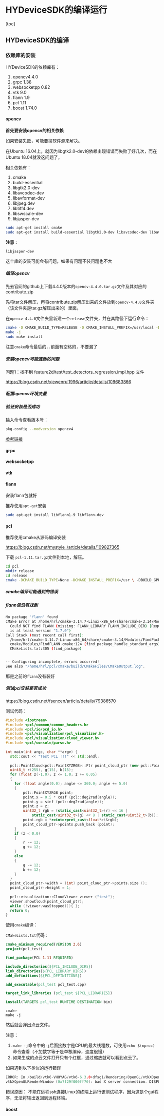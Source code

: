 # HYDeviceSDK的编译运行

[toc]

## HYDeviceSDK的编译

### 依赖库的安装

HYDeviceSDK的依赖库有：
1. opencv4.4.0
2. grpc 1.38
3. websocketpp 0.82
4. vtk 9.0
5. flann 1.9
6. pcl 1.11
7. boost 1.74.0

#### opencv 

**首先要安装opencv的相关依赖**

如果安装失败，可能要换软件源来解决。

在Ubuntu 16.04上，就因为libgtk2.0-dev的依赖出现错误而失败了好几次，而在Ubuntu 18.04就没这问题了。

相关依赖有：
1. cmake
2. build-essential
3. libgtk2.0-dev 
4. libavcodec-dev 
5. libavformat-dev 
6. libjpeg.dev 
7. libtiff4.dev 
8. libswscale-dev 
9. libjasper-dev

```bash
sudo apt-get install cmake
sudo apt-get install build-essential libgtk2.0-dev libavcodec-dev libavformat-dev libjpeg.dev libtiff4.dev libswscale-dev libjasper-dev
```

**注意**：
```bash
libjasper-dev
```
这个库的安装可能会有问题，如果有问题不装问题也不大

##### 编译opencv

先去官网的github上下载4.4.0版本的`opencv-4.4.0.tar.gz`文件及其对应的contribute.zip

先将tar文件解压，再将contribute.zip解压出来的文件放到`opencv-4.4.0`文件夹（该文件夹是tar.gz解压出来的）里面。

在`opencv-4.4.0`文件夹里新建一个`release`文件夹，并在其路径下运行命令：

```bash
cmake -D CMAKE_BUILD_TYPE=RELEASE -D CMAKE_INSTALL_PREFIX=/usr/local -D WITH_GTK=ON -D OPENCV_GENERATE_PKGCONFIG=YES -D OPENCV_EXTRA_MODULES_PATH=/home/hrl/opencv-4.4.0/opencv_contrib-4.4.0/modules ..
make -j
sudo make install
```
注意`cmake`命令最后的```..```前面有空格的，不要漏了

##### 安装opencv可能遇到的问题

问题1：找不到 feature2d/test/test_detectors_regression.impl.hpp 文件

https://blog.csdn.net/xiewenrui1996/article/details/108683866

##### 配置opencv环境变量

##### 验证安装是否成功

输入命令查看版本号：

```bash
pkg-config --modversion opencv4
```

[参考链接][参考链接]

[参考链接]:https://blog.csdn.net/qq_37975595/article/details/109179388



#### grpc

#### websocketpp

#### vtk 

#### flann

安装flann包就好

推荐使用`apt-get`安装

```bash
sudo apt-get install libflann1.9 libflann-dev
```

#### pcl

推荐使用cmake从源码编译安装

https://blog.csdn.net/mystyle_/article/details/109827365

下载 `pcl-1.11.tar.gz`文件到本地，解压。

```bash
cd pcl 
mkdir release 
cd release
cmake -DCMAKE_BUILD_TYPE=None -DCMAKE_INSTALL_PREFIX=/usr \ -DBUILD_GPU=ON -DBUILD_apps=ON -DBUILD_examples=ON \ -DCMAKE_INSTALL_PREFIX=../ ..
```


##### cmake编译可能遇到的错误

##### flann包没有找到

```bash
No package 'flann' found
CMake Error at /home/hrl/cmake-3.14.7-Linux-x86_64/share/cmake-3.14/Modules/FindPackageHandleStandardArgs.cmake:137 (message):
  Could NOT find FLANN (missing: FLANN_LIBRARY FLANN_INCLUDE_DIR) (Required
  is at least version "1.7.0")
Call Stack (most recent call first):
  /home/hrl/cmake-3.14.7-Linux-x86_64/share/cmake-3.14/Modules/FindPackageHandleStandardArgs.cmake:378 (_FPHSA_FAILURE_MESSAGE)
  cmake/Modules/FindFLANN.cmake:124 (find_package_handle_standard_args)
  CMakeLists.txt:305 (find_package)


-- Configuring incomplete, errors occurred!
See also "/home/hrl/pcl/cmake/build/CMakeFiles/CMakeOutput.log".
```

那是之前的`flann`没有装好

##### 测试pcl安装是否成功

https://blog.csdn.net/fsencen/article/details/79386570

测试代码：

```cpp
#include <iostream>
#include <pcl/common/common_headers.h>
#include <pcl/io/pcd_io.h>
#include <pcl/visualization/pcl_visualizer.h>
#include <pcl/visualization/cloud_viewer.h>
#include <pcl/console/parse.h>
 
int main(int argc, char **argv) {
  std::cout << "Test PCL !!!" << std::endl;
    
  pcl::PointCloud<pcl::PointXYZRGB>::Ptr point_cloud_ptr (new pcl::PointCloud<pcl::PointXYZRGB>);
  uint8_t r(255), g(15), b(15);
  for (float z(-1.0); z <= 1.0; z += 0.05)
  {
    for (float angle(0.0); angle <= 360.0; angle += 5.0)
    {
	    pcl::PointXYZRGB point;
	    point.x = 0.5 * cosf (pcl::deg2rad(angle));
	    point.y = sinf (pcl::deg2rad(angle));
	    point.z = z;
	    uint32_t rgb = (static_cast<uint32_t>(r) << 16 |
		    static_cast<uint32_t>(g) << 8 | static_cast<uint32_t>(b));
	    point.rgb = *reinterpret_cast<float*>(&rgb);
	    point_cloud_ptr->points.push_back (point);
    }
    if (z < 0.0)
    {
	    r -= 12;
	    g += 12;
    }
    else
    {
	    g -= 12;
	    b += 12;
    }
  }
  point_cloud_ptr->width = (int) point_cloud_ptr->points.size ();
  point_cloud_ptr->height = 1;
    
  pcl::visualization::CloudViewer viewer ("test");
  viewer.showCloud(point_cloud_ptr);
  while (!viewer.wasStopped()){ };
  return 0;
}
```

使用`cmake`编译：

`CMakeLists.txt`代码：
```cmake
cmake_minimum_required(VERSION 2.6)
project(pcl_test)

find_package(PCL 1.11 REQUIRED)

include_directories(${PCL_INCLUDE_DIRS})
link_directories(${PCL_LIBRARY_DIRS})
add_definitions(${PCL_DEFINITIONS})

add_executable(pcl_test pcl_test.cpp)

target_link_libraries (pcl_test ${PCL_LIBRARIES})

install(TARGETS pcl_test RUNTIME DESTINATION bin)
```

```
cmake 
make -j
```

然后就会弹出点云文件。

注意：
1. `make -j`命令中的`-j`后面接数字是CPU的最大线程数，可使用`echo $(nproc)`命令查看（不加数字等于是单核编译，速度很慢）
2. 如果生成的点云文件打开只有个红框，通过缩放就可以看到点云了。

如果遇到以下类似的运行错误

```c
ERROR: In /build/vtk6-VHOYAG/vtk6-6.3.0+dfsg1/Rendering/OpenGL/vtkXOpenGLRenderWindow.cxx, line 1475
vtkXOpenGLRenderWindow (0x7f29f000ff70): bad X server connection. DISPLAY=Aborted (core dumped)
```

错误原因：
不能在远程ssh连接Linux的终端上运行该测试程序，因为这是个gui程序，无法将输出返回到远程终端。

#### boost
